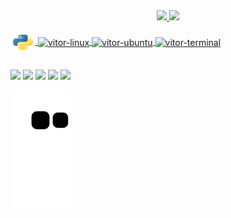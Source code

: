 <div align="center">
  <a href="https://github.com/Vitor-Moreira-apt">
  <img width="48%" src="https://github-readme-stats.vercel.app/api?username=Vitor-Moreira-apt&show_icons=true&theme=white&include_all_commits=true&count_private=true"/>
  <img width="48%" src="https://github-readme-stats.vercel.app/api/top-langs/?username=Vitor-Moreira-apt&layout=compact&langs_count=7&theme=white"/>
</div>
<div style="display: inline_block"><br>
  <img align="center" alt="vitor-Python" height="30" width="40" src="https://raw.githubusercontent.com/devicons/devicon/master/icons/python/python-original.svg">
  <img align="center" alt="vitor-linux" height="30" width="40"
  <img src = "https://cdn.jsdelivr.net/gh/devicons/devicon/icons/linux/linux-original.svg" />
  <img align="center" alt="vitor-ubuntu" height="30" width="40"
  <img src = "https://cdn.jsdelivr.net/gh/devicons/devicon/icons/ubuntu/ubuntu-plain-wordmark.svg">
  <img align="center" alt="vitor-terminal" height="30" width="40"
  <img src = "https://www.svgrepo.com/show/93615/terminal-hand-drawn-symbol.svg">
</div>
  
  ##
<div> 
  <a href="https://www.facebook.com/people/Vitor-Moreira/100074817325042/" target="_blank"><img src="https://img.shields.io/badge/Facebook-1877F2?style=for-the-badge&logo=facebook&logoColor=white" target="_blank"></a>
  <a href="https://www.instagram.com/vitormoreira.deb/" target="_blank"><img src="https://img.shields.io/badge/-Instagram-%23E4405F?style=for-the-badge&logo=instagram&logoColor=white" target="_blank"></a>
 <a href="https://discord.gg/qx48sEyN" target="_blank"><img src="https://img.shields.io/badge/Discord-7289DA?style=for-the-badge&logo=discord&logoColor=white" target="_blank"></a> 
  <a href = "mailto:linuxarquivos2021@gmail.com"><img src="https://img.shields.io/badge/-Gmail-%23333?style=for-the-badge&logo=gmail&logoColor=white" target="_blank"></a>
  <a href="https://www.linkedin.com/in/vitor-moreira-51a247222/" target="_blank"><img src="https://img.shields.io/badge/-LinkedIn-%230077B5?style=for-the-badge&logo=linkedin&logoColor=white" target="_blank"></a> 
 
  ![Snake animation](https://github.com/rafaballerini/rafaballerini/blob/output/github-contribution-grid-snake.svg)
 
</div>
